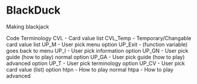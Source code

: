 # BlackDuck
Making blackjack

Code Terminology
CVL - Card value list
CVL_Temp - Temporary/Changable card value list
UP_M - User pick menu option
UP_Exit - (function variable) goes back to menu
UP_I - User pick information option
UP_GN - User pick guide (how to play) normal option
UP_GA - User pick guide (how to play) advanced option
UP_T - User pick terminology option
UP_CV - User pick card value (list) option
htpn - How to play normal
htpa - How to play advanced
